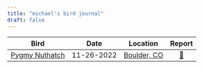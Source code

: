 ```yaml
---
title: "michael's bird journal"
draft: false
---
```



|                                       Bird                                        |    Date    |                       Location                       |                Report                 |
|:---------------------------------------------------------------------------------:|:----------:|:----------------------------------------------------:|:-------------------------------------:|
|     [Pygmy Nuthatch](https://www.audubon.org/field-guide/bird/pygmy-nuthatch)     | 11-26-2022 | [Boulder, CO](https://goo.gl/maps/zqmM2ysFPHKcc34H7) | [:notebook:](/reports/pygmy-nuthatch) |